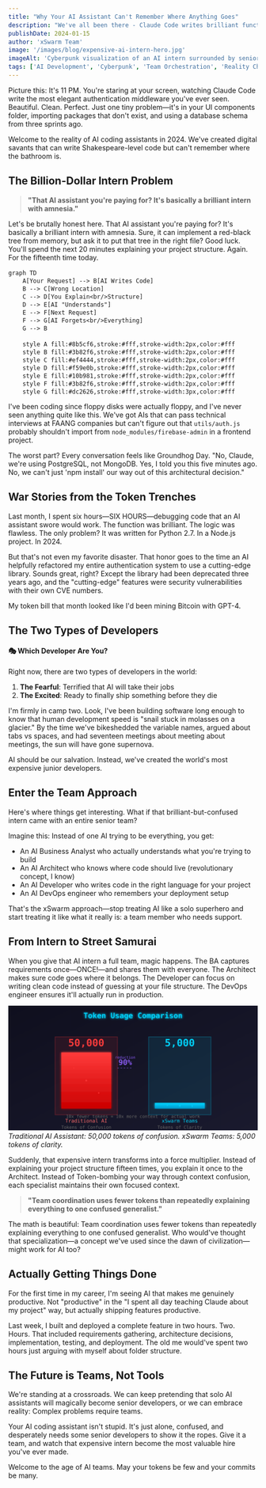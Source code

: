 ```yaml
---
title: "Why Your AI Assistant Can't Remember Where Anything Goes"
description: "We've all been there - Claude Code writes brilliant functions but can't figure out where they should live. What if that AI intern came with a full senior team?"
publishDate: 2024-01-15
author: 'xSwarm Team'
image: '/images/blog/expensive-ai-intern-hero.jpg'
imageAlt: 'Cyberpunk visualization of an AI intern surrounded by senior team members'
tags: ['AI Development', 'Cyberpunk', 'Team Orchestration', 'Reality Check']
---
```


Picture this: It's 11 PM. You're staring at your screen, watching Claude Code write the most elegant authentication middleware you've ever seen. Beautiful. Clean. Perfect. Just one tiny problem—it's in your UI components folder, importing packages that don't exist, and using a database schema from three sprints ago.

Welcome to the reality of AI coding assistants in 2024. We've created digital savants that can write Shakespeare-level code but can't remember where the bathroom is.

## The Billion-Dollar Intern Problem

> **"That AI assistant you're paying for? It's basically a brilliant intern with amnesia."**

Let's be brutally honest here. That AI assistant you're paying for? It's basically a brilliant intern with amnesia. Sure, it can implement a red-black tree from memory, but ask it to put that tree in the right file? Good luck. You'll spend the next 20 minutes explaining your project structure. Again. For the fifteenth time today.

```mermaid
graph TD
    A[Your Request] --> B[AI Writes Code]
    B --> C[Wrong Location]
    C --> D[You Explain<br/>Structure]
    D --> E[AI "Understands"]
    E --> F[Next Request]
    F --> G[AI Forgets<br/>Everything]
    G --> B
    
    style A fill:#8b5cf6,stroke:#fff,stroke-width:2px,color:#fff
    style B fill:#3b82f6,stroke:#fff,stroke-width:2px,color:#fff
    style C fill:#ef4444,stroke:#fff,stroke-width:2px,color:#fff
    style D fill:#f59e0b,stroke:#fff,stroke-width:2px,color:#fff
    style E fill:#10b981,stroke:#fff,stroke-width:2px,color:#fff
    style F fill:#3b82f6,stroke:#fff,stroke-width:2px,color:#fff
    style G fill:#dc2626,stroke:#fff,stroke-width:3px,color:#fff
```

I've been coding since floppy disks were actually floppy, and I've never seen anything quite like this. We've got AIs that can pass technical interviews at FAANG companies but can't figure out that `utils/auth.js` probably shouldn't import from `node_modules/firebase-admin` in a frontend project.

The worst part? Every conversation feels like Groundhog Day. "No, Claude, we're using PostgreSQL, not MongoDB. Yes, I told you this five minutes ago. No, we can't just 'npm install' our way out of this architectural decision."

## War Stories from the Token Trenches

Last month, I spent six hours—SIX HOURS—debugging code that an AI assistant swore would work. The function was brilliant. The logic was flawless. The only problem? It was written for Python 2.7. In a Node.js project. In 2024.

But that's not even my favorite disaster. That honor goes to the time an AI helpfully refactored my entire authentication system to use a cutting-edge library. Sounds great, right? Except the library had been deprecated three years ago, and the "cutting-edge" features were security vulnerabilities with their own CVE numbers.

My token bill that month looked like I'd been mining Bitcoin with GPT-4.

## The Two Types of Developers

<div class="callout callout-info">
<h4>🎭 Which Developer Are You?</h4>

Right now, there are two types of developers in the world:

1. **The Fearful**: Terrified that AI will take their jobs
2. **The Excited**: Ready to finally ship something before they die

</div>

I'm firmly in camp two. Look, I've been building software long enough to know that human development speed is "snail stuck in molasses on a glacier." By the time we've bikeshedded the variable names, argued about tabs vs spaces, and had seventeen meetings about meeting about meetings, the sun will have gone supernova.

AI should be our salvation. Instead, we've created the world's most expensive junior developers.

## Enter the Team Approach

Here's where things get interesting. What if that brilliant-but-confused intern came with an entire senior team?

Imagine this: Instead of one AI trying to be everything, you get:

- An AI Business Analyst who actually understands what you're trying to build
- An AI Architect who knows where code should live (revolutionary concept, I know)
- An AI Developer who writes code in the right language for your project
- An AI DevOps engineer who remembers your deployment setup

That's the xSwarm approach—stop treating AI like a solo superhero and start treating it like what it really is: a team member who needs support.

## From Intern to Street Samurai

When you give that AI intern a full team, magic happens. The BA captures requirements once—ONCE!—and shares them with everyone. The Architect makes sure code goes where it belongs. The Developer can focus on writing clean code instead of guessing at your file structure. The DevOps engineer ensures it'll actually run in production.

![Token Usage Comparison](/images/blog/token-usage-comparison.svg)
_Traditional AI Assistant: 50,000 tokens of confusion. xSwarm Teams: 5,000 tokens of clarity._

Suddenly, that expensive intern transforms into a force multiplier. Instead of explaining your project structure fifteen times, you explain it once to the Architect. Instead of Token-bombing your way through context confusion, each specialist maintains their own focused context.

> **"Team coordination uses fewer tokens than repeatedly explaining everything to one confused generalist."**

The math is beautiful: Team coordination uses fewer tokens than repeatedly explaining everything to one confused generalist. Who would've thought that specialization—a concept we've used since the dawn of civilization—might work for AI too?

## Actually Getting Things Done

For the first time in my career, I'm seeing AI that makes me genuinely productive. Not "productive" in the "I spent all day teaching Claude about my project" way, but actually shipping features productive.

Last week, I built and deployed a complete feature in two hours. Two. Hours. That included requirements gathering, architecture decisions, implementation, testing, and deployment. The old me would've spent two hours just arguing with myself about folder structure.

## The Future is Teams, Not Tools

We're standing at a crossroads. We can keep pretending that solo AI assistants will magically become senior developers, or we can embrace reality: Complex problems require teams.

Your AI coding assistant isn't stupid. It's just alone, confused, and desperately needs some senior developers to show it the ropes. Give it a team, and watch that expensive intern become the most valuable hire you've ever made.

Welcome to the age of AI teams. May your tokens be few and your commits be many.
